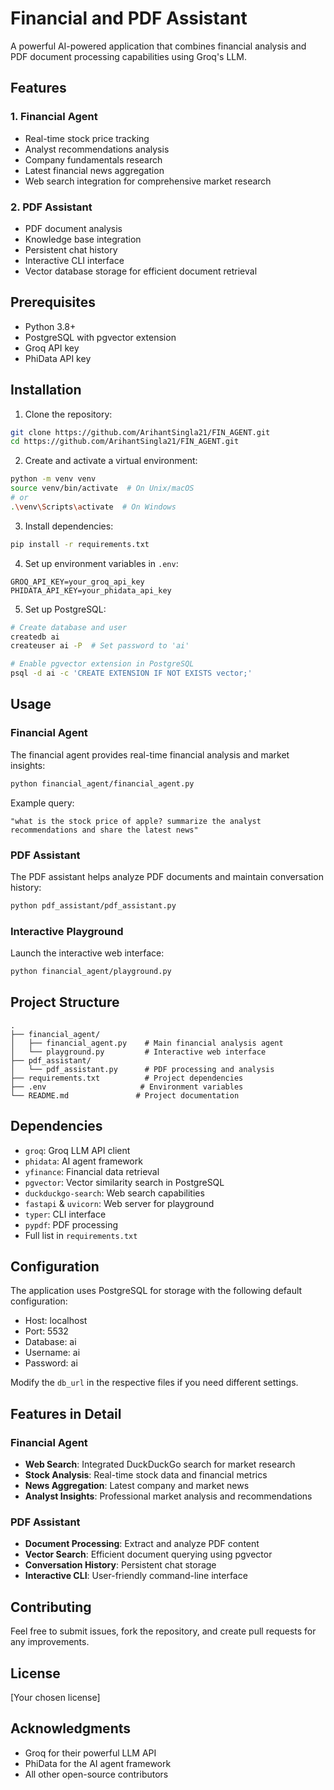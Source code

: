 # Financial and PDF Assistant

A powerful AI-powered application that combines financial analysis and PDF document processing capabilities using Groq's LLM.

## Features

### 1. Financial Agent
- Real-time stock price tracking
- Analyst recommendations analysis
- Company fundamentals research
- Latest financial news aggregation
- Web search integration for comprehensive market research

### 2. PDF Assistant
- PDF document analysis
- Knowledge base integration
- Persistent chat history
- Interactive CLI interface
- Vector database storage for efficient document retrieval

## Prerequisites

- Python 3.8+
- PostgreSQL with pgvector extension
- Groq API key
- PhiData API key

## Installation

1. Clone the repository:
```bash
git clone https://github.com/ArihantSingla21/FIN_AGENT.git
cd https://github.com/ArihantSingla21/FIN_AGENT.git
```

2. Create and activate a virtual environment:
```bash
python -m venv venv
source venv/bin/activate  # On Unix/macOS
# or
.\venv\Scripts\activate  # On Windows
```

3. Install dependencies:
```bash
pip install -r requirements.txt
```

4. Set up environment variables in `.env`:
```env
GROQ_API_KEY=your_groq_api_key
PHIDATA_API_KEY=your_phidata_api_key
```

5. Set up PostgreSQL:
```bash
# Create database and user
createdb ai
createuser ai -P  # Set password to 'ai'

# Enable pgvector extension in PostgreSQL
psql -d ai -c 'CREATE EXTENSION IF NOT EXISTS vector;'
```

## Usage

### Financial Agent

The financial agent provides real-time financial analysis and market insights:

```bash
python financial_agent/financial_agent.py
```

Example query:
```
"what is the stock price of apple? summarize the analyst recommendations and share the latest news"
```

### PDF Assistant

The PDF assistant helps analyze PDF documents and maintain conversation history:

```bash
python pdf_assistant/pdf_assistant.py
```

### Interactive Playground

Launch the interactive web interface:

```bash
python financial_agent/playground.py
```

## Project Structure

```
.
├── financial_agent/
│   ├── financial_agent.py    # Main financial analysis agent
│   └── playground.py         # Interactive web interface
├── pdf_assistant/
│   └── pdf_assistant.py      # PDF processing and analysis
├── requirements.txt          # Project dependencies
├── .env                     # Environment variables
└── README.md               # Project documentation
```

## Dependencies

- `groq`: Groq LLM API client
- `phidata`: AI agent framework
- `yfinance`: Financial data retrieval
- `pgvector`: Vector similarity search in PostgreSQL
- `duckduckgo-search`: Web search capabilities
- `fastapi` & `uvicorn`: Web server for playground
- `typer`: CLI interface
- `pypdf`: PDF processing
- Full list in `requirements.txt`

## Configuration

The application uses PostgreSQL for storage with the following default configuration:
- Host: localhost
- Port: 5532
- Database: ai
- Username: ai
- Password: ai

Modify the `db_url` in the respective files if you need different settings.

## Features in Detail

### Financial Agent
- **Web Search**: Integrated DuckDuckGo search for market research
- **Stock Analysis**: Real-time stock data and financial metrics
- **News Aggregation**: Latest company and market news
- **Analyst Insights**: Professional market analysis and recommendations

### PDF Assistant
- **Document Processing**: Extract and analyze PDF content
- **Vector Search**: Efficient document querying using pgvector
- **Conversation History**: Persistent chat storage
- **Interactive CLI**: User-friendly command-line interface

## Contributing

Feel free to submit issues, fork the repository, and create pull requests for any improvements.

## License

[Your chosen license]

## Acknowledgments

- Groq for their powerful LLM API
- PhiData for the AI agent framework
- All other open-source contributors
